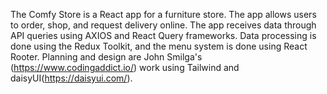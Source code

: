 The Comfy Store is a React app for a furniture store.
The app allows users to order, shop, and request delivery online.
The app receives data through API queries using AXIOS and React Query frameworks.
Data processing is done using the Redux Toolkit, and the menu system is done using React Rooter.
Planning and design are John Smilga's (https://www.codingaddict.io/) work using Tailwind and daisyUI(https://daisyui.com/).